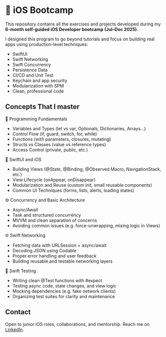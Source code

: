 # 🚀 iOS Bootcamp

This repository contains all the exercises and projects developed during my **6-month self-guided iOS Developer bootcamp (Jul–Dec 2025)**.

I designed this program to go beyond tutorials and focus on building real apps using production-level techniques:

- SwiftUI
- Swift Networking
- Swift Concurrency
- Persistence Data
- CI/CD and Unit Test
- Keychain and app security
- Modularization with SPM
- Clean, professional code


## Concepts That I master
🧠 Programming Fundamentals
  - Variables and Types (let vs var, Optionals, Dictionaries, Arrays…)
  - Control Flow (if, guard, switch, for, while)
  - Functions (with parameters, closures, mutating)
  - Structs vs Classes (value vs reference types)
  - Access Control (private, public, etc.)

🍏 SwiftUI and iOS
  - Building Views (@State, @Binding, @Observed Macro, NavigationStack, etc.)
  - View Lifecycle (onAppear, onDisappear)
  - Modularization and Reuse (custom init, small reusable components)
  - Common UI Techniques (forms, lists, alerts, loading states)

⚙️ Concurrency and Basic Architecture
  - Async/Await
  - Task and structured concurrency
  - MVVM and clean separation of concerns
  - Avoiding common issues (e.g. force-unwrapping, mixing logic in Views)

🌐 Swift Networking
  - Fetching data with URLSession + async/await
  - Decoding JSON using Codable
  - Proper error handling and user feedback
  - Building reusable and testable networking layers

🧪 Swift Testing
  - Writing clean @Test functions with #expect
  - Testing async code, state changes, and view logic
  - Mocking dependencies (e.g. fake network clients)
  - Organizing test suites for clarity and maintenance

## Contact

Open to junior iOS roles, collaborations, and mentorship.
Reach me on [LinkedIn](https://www.linkedin.com/in/seu-perfil).

